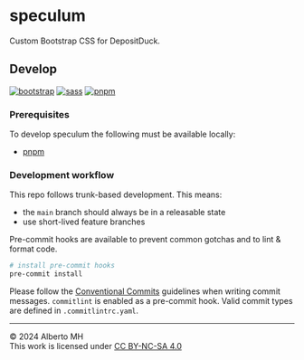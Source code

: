 # speculum

Custom Bootstrap CSS for DepositDuck.

## Develop

[![bootstrap](https://img.shields.io/badge/Bootstrap_5-7952B3?logo=bootstrap&logoColor=white)](https://github.com/twbs/bootstrap)
[![sass](https://img.shields.io/badge/Dart_Sass-cf649b?logo=sass&logoColor=white)](https://sass-lang.com/dart-sass/)
[![pnpm](https://img.shields.io/badge/pnpm-4e4e4e?logo=pnpm&logoColor=f69220)](https://sass-lang.com/dart-sass/)

### Prerequisites

To develop speculum the following must be available locally:

- [pnpm](https://pnpm.io/installation)

### Development workflow

This repo follows trunk-based development. This means:

- the `main` branch should always be in a releasable state
- use short-lived feature branches

Pre-commit hooks are available to prevent common gotchas and to lint & format code.

```sh
# install pre-commit hooks
pre-commit install
```

Please follow the [Conventional Commits](https://www.conventionalcommits.org/en/v1.0.0/)
guidelines when writing commit messages.
`commitlint` is enabled as a pre-commit hook. Valid commit types are defined in `.commitlintrc.yaml`.

---

&copy; 2024 Alberto MH  
This work is licensed under [CC BY-NC-SA 4.0](https://creativecommons.org/licenses/by-nc-sa/4.0/)
